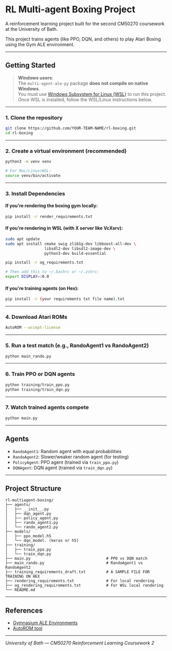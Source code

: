 # RL Multi-agent Boxing Project

A reinforcement learning project built for the second CM50270 coursework at the University of Bath.

This project trains agents (like PPO, DQN, and others) to play Atari Boxing using the Gym ALE environment.

---

## Getting Started

> **Windows users**:  
> The `multi-agent-ale-py` package **does not compile on native Windows**.  
> You must use [Windows Subsystem for Linux (WSL)](https://learn.microsoft.com/en-us/windows/wsl/install) to run this project.  
> Once WSL is installed, follow the WSL/Linux instructions below.

---

### 1. Clone the repository

```bash
git clone https://github.com/YOUR-TEAM-NAME/rl-boxing.git
cd rl-boxing
```

---

### 2. Create a virtual environment (recommended)

```bash
python3 -m venv venv

# For Mac/Linux/WSL:
source venv/bin/activate
```

---

### 3. Install Dependencies

#### If you're rendering the boxing gym locally:

```bash
pip install -r render_requirements.txt
```

#### If you're rendering in WSL (with X server like VcXsrv):

```bash
sudo apt update
sudo apt install cmake swig zlib1g-dev libboost-all-dev \
                 libsdl2-dev libsdl2-image-dev \
                 python3-dev build-essential

pip install -r og_requirements.txt

# Then add this to ~/.bashrc or ~/.zshrc:
export DISPLAY=:0.0
```

#### If you're training agents (on Hex):

```bash
pip install -r (your requirements txt file name).txt
```

---

### 4. Download Atari ROMs

```bash
AutoROM --accept-license
```

---

### 5. Run a test match (e.g., RandoAgent1 vs RandoAgent2)

```bash
python main_rando.py
```

---

### 6. Train PPO or DQN agents

```bash
python training/train_ppo.py
python training/train_dqn.py
```

---

### 7. Watch trained agents compete

```bash
python main.py
```

---

## Agents

- `RandoAgent1`: Random agent with equal probabilities
- `RandoAgent2`: Slower/weaker random agent (for testing)
- `PolicyAgent`: PPO agent (trained via `train_ppo.py`)
- `DQNAgent`: DQN agent (trained via `train_dqn.py`)

---

## Project Structure

```
rl-multiagent-boxing/
├── agents/
│   ├── __init__.py
│   ├── dqn_agent.py
│   ├── policy_agent.py
│   ├── rando_agent1.py
│   └── rando_agent2.py
├── models/
│   ├── ppo_model.h5
│   └── dqn_model. (keras or h5)
├── training/
│   ├── train_ppo.py
│   └── train_dqn.py
├── main.py                                 # PPO vs DQN match
├── main_rando.py                           # RandoAgent1 vs RandoAgent2
├── training_requirements_draft.txt         # A SAMPLE FILE FOR TRAINING ON HEX
├── rendering_requirements.txt              # For local rendering
├── og_rendering_requirements.txt           # For WSL local rendering
└── README.md
```

---

## References

- [Gymnasium ALE Environments](https://gymnasium.farama.org/environments/atari/)
- [AutoROM tool](https://github.com/Farama-Foundation/AutoROM)

---

_University of Bath — CM50270 Reinforcement Learning Coursework 2_

